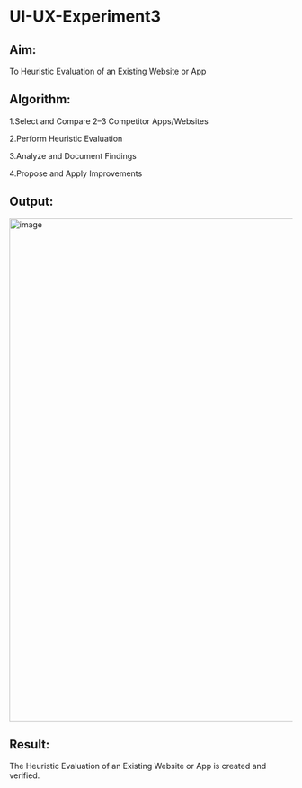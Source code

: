 # UI-UX-Experiment3

## Aim:
To Heuristic Evaluation of an Existing Website or App

## Algorithm:
1.Select and Compare 2–3 Competitor Apps/Websites

2.Perform Heuristic Evaluation

3.Analyze and Document Findings

4.Propose and Apply Improvements
## Output:
<img width="1553" height="895" alt="image" src="https://github.com/user-attachments/assets/74966ced-8389-4827-94a0-df6a8b69ead2" />


## Result:
The Heuristic Evaluation of an Existing Website or App is created and verified.
